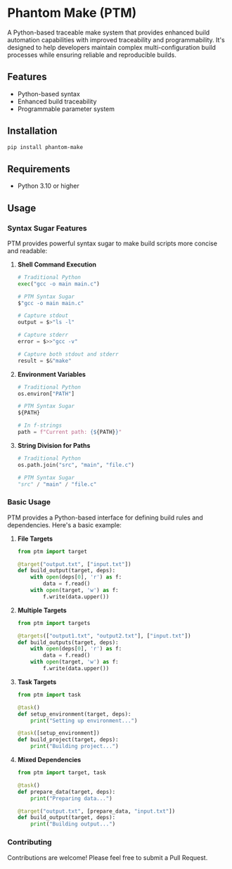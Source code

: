 # Phantom Make (PTM)

A Python-based traceable make system that provides enhanced build automation capabilities with improved traceability and programmability.
It's designed to help developers maintain complex multi-configuration build processes while ensuring reliable and reproducible builds.

## Features

- Python-based syntax
- Enhanced build traceability
- Programmable parameter system

## Installation

```bash
pip install phantom-make
```

## Requirements

- Python 3.10 or higher

## Usage

### Syntax Sugar Features

PTM provides powerful syntax sugar to make build scripts more concise and readable:

1. **Shell Command Execution**
   ```python
   # Traditional Python
   exec("gcc -o main main.c")
   
   # PTM Syntax Sugar
   $"gcc -o main main.c"
   
   # Capture stdout
   output = $>"ls -l"
   
   # Capture stderr
   error = $>>"gcc -v"
   
   # Capture both stdout and stderr
   result = $&"make"
   ```

2. **Environment Variables**
   ```python
   # Traditional Python
   os.environ["PATH"]
   
   # PTM Syntax Sugar
   ${PATH}
   
   # In f-strings
   path = f"Current path: {${PATH}}"
   ```

3. **String Division for Paths**
   ```python
   # Traditional Python
   os.path.join("src", "main", "file.c")
   
   # PTM Syntax Sugar
   "src" / "main" / "file.c"
   ```

### Basic Usage

PTM provides a Python-based interface for defining build rules and dependencies. Here's a basic example:

1. **File Targets**
   ```python
   from ptm import target
   
   @target("output.txt", ["input.txt"])
   def build_output(target, deps):
       with open(deps[0], 'r') as f:
           data = f.read()
       with open(target, 'w') as f:
           f.write(data.upper())
   ```

2. **Multiple Targets**
   ```python
   from ptm import targets
   
   @targets(["output1.txt", "output2.txt"], ["input.txt"])
   def build_outputs(target, deps):
       with open(deps[0], 'r') as f:
           data = f.read()
       with open(target, 'w') as f:
           f.write(data.upper())
   ```

3. **Task Targets**
   ```python
   from ptm import task
   
   @task()
   def setup_environment(target, deps):
       print("Setting up environment...")
   
   @task([setup_environment])
   def build_project(target, deps):
       print("Building project...")
   ```

4. **Mixed Dependencies**
   ```python
   from ptm import target, task
   
   @task()
   def prepare_data(target, deps):
       print("Preparing data...")
   
   @target("output.txt", [prepare_data, "input.txt"])
   def build_output(target, deps):
       print("Building output...")
   ```

### Contributing

Contributions are welcome! Please feel free to submit a Pull Request.
